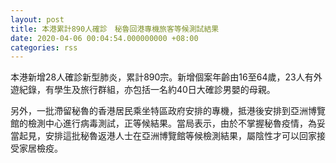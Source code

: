 ```yaml
---
layout: post
title: 本港累計890人確診　秘魯回港專機旅客等候測試結果
date: 2020-04-06 00:04:54.000000000 +08:00
categories: rss
---
```


本港新增28人確診新型肺炎，累計890宗。新增個案年齡由16至64歲，23人有外遊紀錄，有學生及旅行群組，亦包括一名約40日大確診男嬰的母親。

另外，一批滯留秘魯的香港居民乘坐特區政府安排的專機，抵港後安排到亞洲博覽館的檢測中心進行病毒測試，正等候結果。當局表示，由於不掌握秘魯疫情，為妥當起見，安排這批秘魯返港人士在亞洲博覽館等候檢測結果，屬陰性才可以回家接受家居檢疫。
